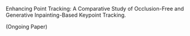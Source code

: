 Enhancing Point Tracking: A Comparative Study of
Occlusion-Free and Generative Inpainting-Based
Keypoint Tracking. 

(Ongoing Paper)
